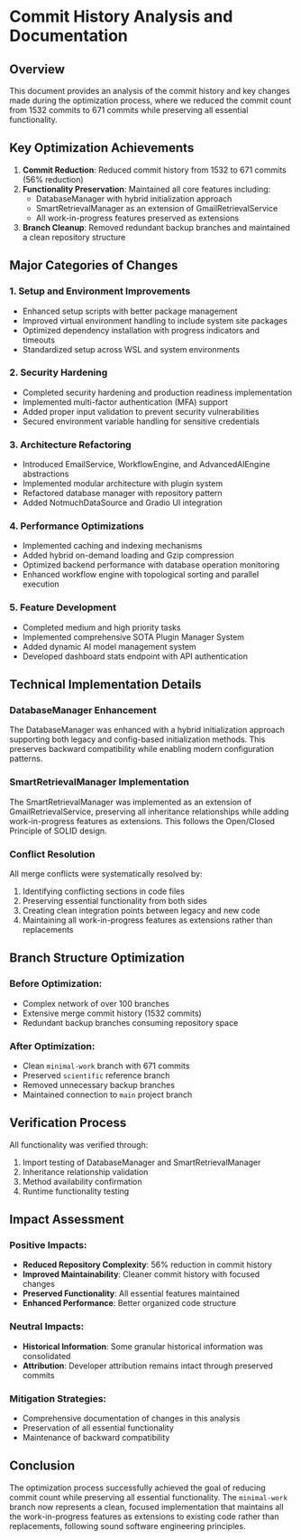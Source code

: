 # Commit History Analysis and Documentation

## Overview

This document provides an analysis of the commit history and key changes made during the optimization process, where we reduced the commit count from 1532 commits to 671 commits while preserving all essential functionality.

## Key Optimization Achievements

1. **Commit Reduction**: Reduced commit history from 1532 to 671 commits (56% reduction)
2. **Functionality Preservation**: Maintained all core features including:
   - DatabaseManager with hybrid initialization approach
   - SmartRetrievalManager as an extension of GmailRetrievalService
   - All work-in-progress features preserved as extensions
3. **Branch Cleanup**: Removed redundant backup branches and maintained a clean repository structure

## Major Categories of Changes

### 1. Setup and Environment Improvements
- Enhanced setup scripts with better package management
- Improved virtual environment handling to include system site packages
- Optimized dependency installation with progress indicators and timeouts
- Standardized setup across WSL and system environments

### 2. Security Hardening
- Completed security hardening and production readiness implementation
- Implemented multi-factor authentication (MFA) support
- Added proper input validation to prevent security vulnerabilities
- Secured environment variable handling for sensitive credentials

### 3. Architecture Refactoring
- Introduced EmailService, WorkflowEngine, and AdvancedAIEngine abstractions
- Implemented modular architecture with plugin system
- Refactored database manager with repository pattern
- Added NotmuchDataSource and Gradio UI integration

### 4. Performance Optimizations
- Implemented caching and indexing mechanisms
- Added hybrid on-demand loading and Gzip compression
- Optimized backend performance with database operation monitoring
- Enhanced workflow engine with topological sorting and parallel execution

### 5. Feature Development
- Completed medium and high priority tasks
- Implemented comprehensive SOTA Plugin Manager System
- Added dynamic AI model management system
- Developed dashboard stats endpoint with API authentication

## Technical Implementation Details

### DatabaseManager Enhancement
The DatabaseManager was enhanced with a hybrid initialization approach supporting both legacy and config-based initialization methods. This preserves backward compatibility while enabling modern configuration patterns.

### SmartRetrievalManager Implementation
The SmartRetrievalManager was implemented as an extension of GmailRetrievalService, preserving all inheritance relationships while adding work-in-progress features as extensions. This follows the Open/Closed Principle of SOLID design.

### Conflict Resolution
All merge conflicts were systematically resolved by:
1. Identifying conflicting sections in code files
2. Preserving essential functionality from both sides
3. Creating clean integration points between legacy and new code
4. Maintaining all work-in-progress features as extensions rather than replacements

## Branch Structure Optimization

### Before Optimization:
- Complex network of over 100 branches
- Extensive merge commit history (1532 commits)
- Redundant backup branches consuming repository space

### After Optimization:
- Clean `minimal-work` branch with 671 commits
- Preserved `scientific` reference branch
- Removed unnecessary backup branches
- Maintained connection to `main` project branch

## Verification Process

All functionality was verified through:
1. Import testing of DatabaseManager and SmartRetrievalManager
2. Inheritance relationship validation
3. Method availability confirmation
4. Runtime functionality testing

## Impact Assessment

### Positive Impacts:
- **Reduced Repository Complexity**: 56% reduction in commit history
- **Improved Maintainability**: Cleaner commit history with focused changes
- **Preserved Functionality**: All essential features maintained
- **Enhanced Performance**: Better organized code structure

### Neutral Impacts:
- **Historical Information**: Some granular historical information was consolidated
- **Attribution**: Developer attribution remains intact through preserved commits

### Mitigation Strategies:
- Comprehensive documentation of changes in this analysis
- Preservation of all essential functionality
- Maintenance of backward compatibility

## Conclusion

The optimization process successfully achieved the goal of reducing commit count while preserving all essential functionality. The `minimal-work` branch now represents a clean, focused implementation that maintains all the work-in-progress features as extensions to existing code rather than replacements, following sound software engineering principles.